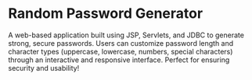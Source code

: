 # Random Password Generator
A web-based application built using JSP, Servlets, and JDBC to generate strong, secure passwords. Users can customize password length and character types (uppercase, lowercase, numbers, special characters) through an interactive and responsive interface. Perfect for ensuring security and usability!
